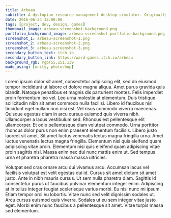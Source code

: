```yaml
---
title: Arbeau
subtitle: A dystopian resource management desktop simulator. Originally made for <a href="http://ludumdare.com/compo/ludum-dare-33/">Ludum Dare 33's</a> theme of "You Are the Monster," with continued development after the game jam, releasing a more robust version a year later.
date: 2016-06-24 12:00:00
tags: [project, dev, design, games]
thumbnail_image: arbeau-screenshot-background.png
portfolio_background_image: arbeau-screenshot-portfolio-background.png
screenshot_1: arbeau-screenshot-1.png
screenshot_2: arbeau-screenshot-2.png
screenshot_3: arbeau-screenshot-3.png
secondary_button_text: itch.io
secondary_button_link: https://ward-games.itch.io/arbeau
background_rgb: rgb(55,151,139
made_using: [unity, photoshop]
---
```

Lorem ipsum dolor sit amet, consectetur adipiscing elit, sed do eiusmod tempor incididunt ut labore et dolore magna aliqua. Amet purus gravida quis blandit. Natoque penatibus et magnis dis parturient montes. Felis imperdiet proin fermentum leo vel. Leo urna molestie at elementum. Duis tristique sollicitudin nibh sit amet commodo nulla facilisi. Libero id faucibus nisl tincidunt eget nullam non nisi est. Vel risus commodo viverra maecenas. Quisque egestas diam in arcu cursus euismod quis viverra nibh. Ullamcorper a lacus vestibulum sed. Rhoncus est pellentesque elit ullamcorper. Et odio pellentesque diam volutpat commodo. Urna porttitor rhoncus dolor purus non enim praesent elementum facilisis. Libero justo laoreet sit amet. Sit amet luctus venenatis lectus magna fringilla urna. Amet luctus venenatis lectus magna fringilla. Elementum nisi quis eleifend quam adipiscing vitae proin. Elementum nisi quis eleifend quam adipiscing vitae proin sagittis nisl. Massa enim nec dui nunc mattis enim ut. Sed tempus urna et pharetra pharetra massa massa ultricies.

Volutpat sed cras ornare arcu dui vivamus arcu. Accumsan lacus vel facilisis volutpat est velit egestas dui id. Cursus sit amet dictum sit amet justo. Ante in nibh mauris cursus. Ut sem nulla pharetra diam. Sagittis id consectetur purus ut faucibus pulvinar elementum integer enim. Adipiscing at in tellus integer feugiat scelerisque varius morbi. Eu nisl nunc mi ipsum. Etiam tempor orci eu lobortis. Vitae nunc sed velit dignissim sodales ut. Arcu cursus euismod quis viverra. Sodales ut eu sem integer vitae justo eget. Morbi enim nunc faucibus a pellentesque sit amet. Vitae turpis massa sed elementum.
